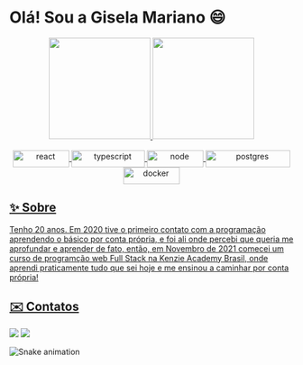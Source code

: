 # Olá! Sou a Gisela Mariano 😄

<div align="center">
  <a href="https://github.com/gisela-mariano">
  <img height="180em" src="https://github-readme-stats.vercel.app/api?username=gisela-mariano&show_icons=true&theme=dracula&include_all_commits=true&count_private=true"/>
  <img height="180em" src="https://github-readme-stats.vercel.app/api/top-langs/?username=gisela-mariano&layout=compact&langs_count=7&theme=dracula"/>
</div>

<br/>

<div align="center">
  <img align="center" alt="react" height="30" width="100" src="https://img.shields.io/badge/React-20232A?style=for-the-badge&logo=react&logoColor=61DAFB">
  <img align="center" alt="typescript" height="30" width="130" src="https://img.shields.io/badge/TypeScript-007ACC?style=for-the-badge&logo=typescript&logoColor=white">
  <img align="center" alt="node" height="30" width="100" src="https://img.shields.io/badge/Node.js-43853D?style=for-the-badge&logo=node.js&logoColor=white">
  <img align="center" alt="postgres" height="30" width="150" src="https://img.shields.io/badge/PostgreSQL-316192?style=for-the-badge&logo=postgresql&logoColor=white">
  <img align="center" alt="docker" height="30" width="100" src="https://img.shields.io/badge/docker-%230db7ed.svg?style=for-the-badge&logo=docker&logoColor=white">
</div>

##

## ✨ Sobre
Tenho 20 anos. Em 2020 tive o primeiro contato com a programação aprendendo o básico por conta própria, e foi ali onde percebi que queria me aprofundar e aprender de fato, então, em Novembro de 2021 comecei um curso de programção web Full Stack na Kenzie Academy Brasil, onde aprendi praticamente tudo que sei hoje e me ensinou a caminhar por conta própria!

## ✉️ Contatos
<div> 
  <a href = "mailto:gisela-mariano@hotmail.com"><img src="https://img.shields.io/badge/Hotmail-00AFF0?style=for-the-badge&logo=gmail&logoColor=white" target="_blank"></a>
  <a href="https://www.linkedin.com/in/gisela-mariano/" target="_blank"><img src="https://img.shields.io/badge/-LinkedIn-%230077B5?style=for-the-badge&logo=linkedin&logoColor=white" target="_blank"></a> 
 
![Snake animation](https://github.com/rafaballerini/gisela-mariano/blob/output/github-contribution-grid-snake.svg)
 
</div>
